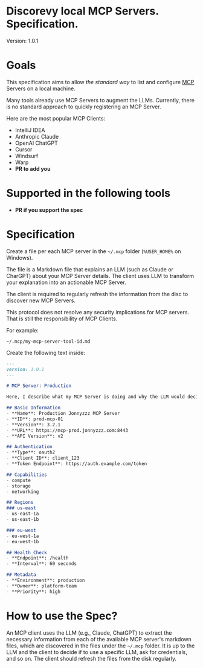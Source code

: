 # Discorevy local MCP Servers. Specification.

Version: 1.0.1

# Goals

This specification aims to allow _the standard way_ to list and configure [MCP](https://docs.anthropic.com/en/docs/agents-and-tools/mcp) Servers on a local machine.

Many tools already use MCP Servers to augment the LLMs. Currently, there is no standard approach to quickly registering an MCP Server. 

Here are the most popular MCP Clients:
- IntelliJ IDEA
- Anthropic Claude
- OpenAI ChatGPT
- Cursor
- Windsurf
- Warp
- **PR to add you**

# Supported in the following tools
- **PR if you support the spec**

# Specification

Create a file per each MCP server in the `~/.mcp` folder (`%USER_HOME%` on Windows).

The file is a Markdown file that explains an LLM (such as Claude or CharGPT) about your MCP Server details. The client uses LLM to transform your explanation into an actionable MCP Server.

The client is required to regularly refresh the information from the disc to discover new MCP Servers. 

This protocol does not resolve any security implications for MCP servers. That is still the responsibility of MCP Clients.


For example:

```
~/.mcp/my-mcp-server-tool-id.md
```

Create the following text inside:

```md
---
version: 1.0.1
---

# MCP Server: Production

Here, I describe what my MCP Server is doing and why the LLM would decide to include my server in a specific request, which is queried.

## Basic Information
- **Name**: Production Jonnyzzz MCP Server
- **ID**: prod-mcp-01
- **Version**: 3.2.1
- **URL**: https://mcp-prod.jonnyzzz.com:8443
- **API Version**: v2

## Authentication
- **Type**: oauth2
- **Client ID**: client_123
- **Token Endpoint**: https://auth.example.com/token

## Capabilities
- compute
- storage
- networking

## Regions
### us-east
- us-east-1a
- us-east-1b

### eu-west
- eu-west-1a
- eu-west-1b

## Health Check
- **Endpoint**: /health
- **Interval**: 60 seconds

## Metadata
- **Environment**: production
- **Owner**: platform-team
- **Priority**: high
```


# How to use the Spec?

An MCP client uses the LLM (e.g., Claude, ChatGPT) to extract the necessary information from each of the available MCP server's markdown files, which are discovered in the files under the `~/.mcp` folder. 
It is up to the LLM and the client to decide if to use a specific LLM, ask for credentials, and so on. 
The client should refresh the files from the disk regularly.
